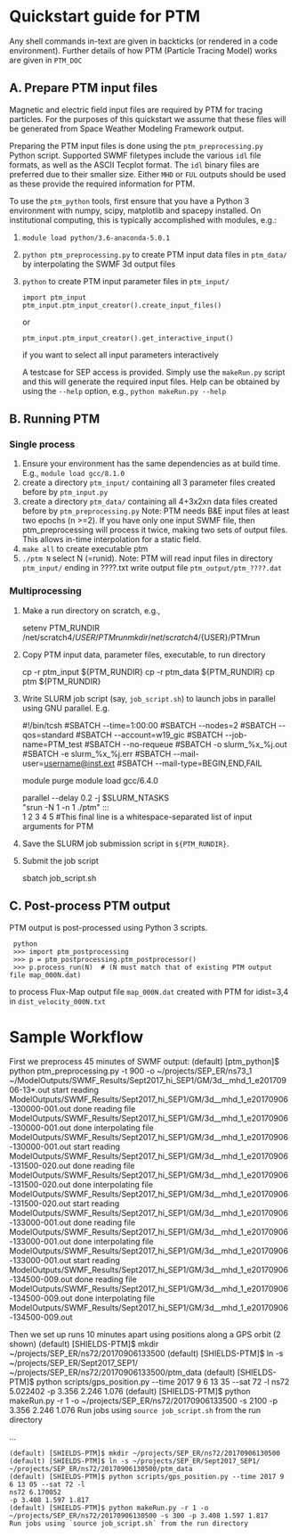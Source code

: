 # Quickstart guide for PTM

Any shell commands in-text are given in backticks (or rendered in a code environment).
Further details of how PTM (Particle Tracing Model) works are given in `PTM_DOC`

## A. Prepare PTM input files

   Magnetic and electric field input files are required by PTM for tracing particles.
   For the purposes of this quickstart we assume that these files will be generated from
   Space Weather Modeling Framework output.

   Preparing the PTM input files is done using the `ptm_preprocessing.py` Python script.
   Supported SWMF filetypes include the various `idl` file formats, as well as the ASCII
   Tecplot format. The `idl` binary files are preferred due to their smaller size.
   Either `MHD` or `FUL` outputs should be used as these provide the required information
   for PTM.

   To use the `ptm_python` tools, first ensure that you have a Python 3 environment with
   numpy, scipy, matplotlib and spacepy installed. On institutional computing, this is
   typically accomplished with modules, e.g.:

   1. `module load python/3.6-anaconda-5.0.1`
   2. `python ptm_preprocessing.py` to create PTM input data files in `ptm_data/` by interpolating the SWMF 3d output files 
   3. `python` to create PTM input parameter files in `ptm_input/`

      ```
      import ptm_input
      ptm_input.ptm_input_creator().create_input_files()
      ```

      or 

      ```
      ptm_input.ptm_input_creator().get_interactive_input()
      ```

      if you want to select all input parameters interactively

      A testcase for SEP access is provided. Simply use the `makeRun.py` script and
      this will generate the required input files. Help can be obtained by using the
      `--help` option, e.g., `python makeRun.py --help`

## B. Running PTM

### Single process

   1. Ensure your environment has the same dependencies as at build time. E.g., `module load gcc/8.1.0`
   2. create a directory `ptm_input/` containing all 3 parameter files created before by `ptm_input.py`
   3. create a directory `ptm_data/` containing all 4+3x2xn data files created before by `ptm_preprocessing.py`
   Note: PTM needs B&E input files at least two epochs (n >=2). If you have only one input SWMF file,
         then ptm_preprocessing will process it twice, making two sets of output files. This allows
         in-time interpolation for a static field.
   4. `make all` to create executable ptm
   5. `./ptm N` select N (=runid). 
   Note: PTM will read input files in directory `ptm_input/` ending in ????.txt
                  write output file `ptm_output/ptm_????.dat`

### Multiprocessing
   1. Make a run directory on scratch, e.g.,

        setenv PTM_RUNDIR /net/scratch4/${USER}/PTMrun
        mkdir /net/scratch4/${USER}/PTMrun

   2. Copy PTM input data, parameter files, executable, to run directory

        cp -r ptm_input ${PTM_RUNDIR}
        cp -r ptm_data ${PTM_RUNDIR}
        cp ptm ${PTM_RUNDIR}

   3. Write SLURM job script (say, `job_script.sh`) to launch jobs in parallel using GNU parallel. E.g.

        #!/bin/tcsh
        #SBATCH --time=1:00:00
        #SBATCH --nodes=2
        #SBATCH --qos=standard
        #SBATCH --account=w19_gic
        #SBATCH --job-name=PTM_test
        #SBATCH --no-requeue
        #SBATCH -o slurm_%x_%j.out
        #SBATCH -e slurm_%x_%j.err
        #SBATCH --mail-user=username@inst.ext
        #SBATCH --mail-type=BEGIN,END,FAIL

        module purge
        module load gcc/6.4.0

        parallel --delay 0.2 -j $SLURM_NTASKS \
                 "srun -N 1 -n 1 ./ptm" ::: \
                 1 2 3 4 5 #This final line is a whitespace-separated list of input arguments for PTM

   5. Save the SLURM job submission script in `${PTM_RUNDIR}`.

   6. Submit the job script

        sbatch job_script.sh

## C. Post-process PTM output

   PTM output is post-processed using Python 3 scripts.

     python
     >>> import ptm_postprocessing
     >>> p = ptm_postprocessing.ptm_postprocessor()
     >>> p.process_run(N)  # (N must match that of existing PTM output file map_000N.dat)

   to process Flux-Map output file `map_000N.dat` created with PTM for idist=3,4 in `dist_velocity_000N.txt`


# Sample Workflow
   First we preprocess 45 minutes of SWMF output:
    (default) [ptm_python]$ python ptm_preprocessing.py -t 900 -o ~/projects/SEP_ER/ns73_1 ~/ModelOutputs/SWMF_Results/Sept2017_hi_SEP1/GM/3d__mhd_1_e20170906-13*.out
    start reading ModelOutputs/SWMF_Results/Sept2017_hi_SEP1/GM/3d__mhd_1_e20170906-130000-001.out
    done reading file ModelOutputs/SWMF_Results/Sept2017_hi_SEP1/GM/3d__mhd_1_e20170906-130000-001.out
    done interpolating file ModelOutputs/SWMF_Results/Sept2017_hi_SEP1/GM/3d__mhd_1_e20170906-130000-001.out
    start reading ModelOutputs/SWMF_Results/Sept2017_hi_SEP1/GM/3d__mhd_1_e20170906-131500-020.out
    done reading file ModelOutputs/SWMF_Results/Sept2017_hi_SEP1/GM/3d__mhd_1_e20170906-131500-020.out
    done interpolating file ModelOutputs/SWMF_Results/Sept2017_hi_SEP1/GM/3d__mhd_1_e20170906-131500-020.out
    start reading ModelOutputs/SWMF_Results/Sept2017_hi_SEP1/GM/3d__mhd_1_e20170906-133000-001.out
    done reading file ModelOutputs/SWMF_Results/Sept2017_hi_SEP1/GM/3d__mhd_1_e20170906-133000-001.out
    done interpolating file ModelOutputs/SWMF_Results/Sept2017_hi_SEP1/GM/3d__mhd_1_e20170906-133000-001.out
    start reading ModelOutputs/SWMF_Results/Sept2017_hi_SEP1/GM/3d__mhd_1_e20170906-134500-009.out
    done reading file ModelOutputs/SWMF_Results/Sept2017_hi_SEP1/GM/3d__mhd_1_e20170906-134500-009.out
    done interpolating file ModelOutputs/SWMF_Results/Sept2017_hi_SEP1/GM/3d__mhd_1_e20170906-134500-009.out

   Then we set up runs 10 minutes apart using positions along a GPS orbit (2 shown)
    (default) [SHIELDS-PTM]$ mkdir ~/projects/SEP_ER/ns72/20170906133500
    (default) [SHIELDS-PTM]$ ln -s ~/projects/SEP_ER/Sept2017_SEP1/ ~/projects/SEP_ER/ns72/20170906133500/ptm_data
    (default) [SHIELDS-PTM]$ python scripts/gps_position.py --time 2017 9 6 13 35 --sat 72 -l
    ns72 5.022402
    -p 3.356 2.246 1.076
    (default) [SHIELDS-PTM]$ python makeRun.py -r 1 -o ~/projects/SEP_ER/ns72/20170906133500 -s 2100 -p 3.356 2.246 1.076
    Run jobs using `source job_script.sh` from the run directory

   ...

    (default) [SHIELDS-PTM]$ mkdir ~/projects/SEP_ER/ns72/20170906130500
    (default) [SHIELDS-PTM]$ ln -s ~/projects/SEP_ER/Sept2017_SEP1/ ~/projects/SEP_ER/ns72/20170906130500/ptm_data
    (default) [SHIELDS-PTM]$ python scripts/gps_position.py --time 2017 9 6 13 05 --sat 72 -l
    ns72 6.170052
    -p 3.408 1.597 1.817
    (default) [SHIELDS-PTM]$ python makeRun.py -r 1 -o ~/projects/SEP_ER/ns72/20170906130500 -s 300 -p 3.408 1.597 1.817
    Run jobs using `source job_script.sh` from the run directory
